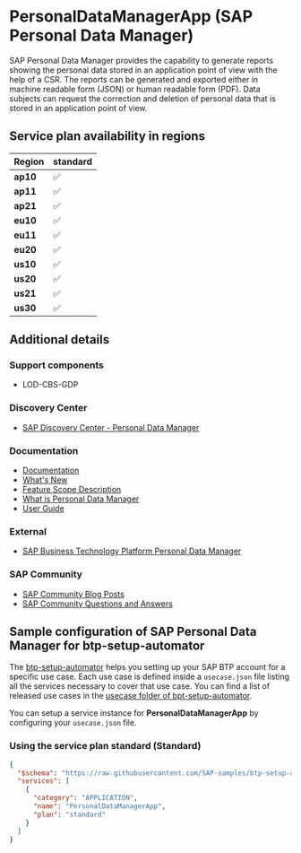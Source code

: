 # PersonalDataManagerApp (SAP Personal Data Manager)

SAP Personal Data Manager provides the capability to generate reports showing the personal data stored in an application point of view with the help of a CSR. The reports can be generated and exported either in machine readable form (JSON) or human readable form (PDF). Data subjects can request the correction and deletion of personal data that is stored in an application point of view.

## Service plan availability in regions

| Region | standard |
|--------|----------|
|  **ap10** | ✅ |
|  **ap11** | ✅ |
|  **ap21** | ✅ |
|  **eu10** | ✅ |
|  **eu11** | ✅ |
|  **eu20** | ✅ |
|  **us10** | ✅ |
|  **us20** | ✅ |
|  **us21** | ✅ |
|  **us30** | ✅ |

## Additional details

### Support components

- LOD-CBS-GDP

### Discovery Center

- [SAP Discovery Center - Personal Data Manager](https://discovery-center.cloud.sap/serviceCatalog/personal-data-manager)

### Documentation

- [Documentation](https://help.sap.com/docs/PERSONAL_DATA_MANAGER)
- [What's New](https://help.sap.com/docs/PERSONAL_DATA_MANAGER/1e4f89a3d9dc473b842e7d35b42143de/e66e5036be7c4583b5c4cf1052e53841.html)
- [Feature Scope Description](https://help.sap.com/docs/PERSONAL_DATA_MANAGER/ee7c0959f5c047fc860e3e52d5f2bd0f/0062c2e06add4f23bfa86723044c416c.html)
- [What is Personal Data Manager](https://help.sap.com/viewer/620a3ea6aaf64610accdd05cca9e3de2/Cloud/en-US)
- [User Guide](https://help.sap.com/viewer/b43057c4bb5f4e02a1913798bb8693d0/Cloud/en-US)

### External

- [SAP Business Technology Platform Personal Data Manager](https://www.youtube.com/embed/CJmG-Xu0jzA)

### SAP Community

- [SAP Community Blog Posts](https://community.sap.com/search/?ct=blog&q=SAP%20Personal%20Data%20Manager)
- [SAP Community Questions and Answers](https://community.sap.com/search/?ct=qa&q=SAP%20Personal%20Data%20Manager)

## Sample configuration of **SAP Personal Data Manager** for btp-setup-automator

The [btp-setup-automator](https://github.com/SAP-samples/btp-setup-automator) helps you setting up your SAP BTP account for a specific use case. Each use case is defined inside a `usecase.json` file listing all the services necessary to cover that use case. You can find a list of released use cases in the [usecase folder of bpt-setup-automator](https://github.com/SAP-samples/btp-setup-automator/tree/main/usecases).

You can setup a service instance for **PersonalDataManagerApp** by configuring your `usecase.json` file.

### Using the service plan **standard** (Standard)

```json
{
  "$schema": "https://raw.githubusercontent.com/SAP-samples/btp-setup-automator/main/libs/btpsa-usecase.json",
  "services": [
    {
      "category": "APPLICATION",
      "name": "PersonalDataManagerApp",
      "plan": "standard"
    }
  ]
}
```

